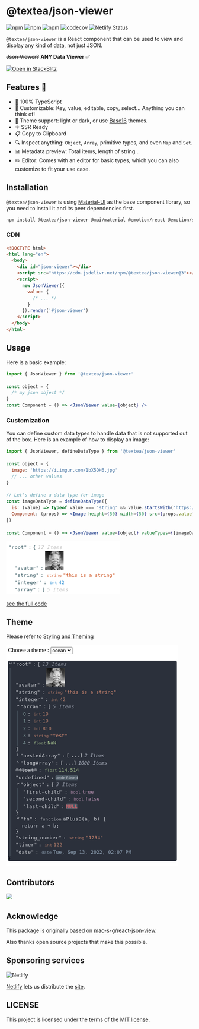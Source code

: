 # @textea/json-viewer

[![npm](https://img.shields.io/npm/v/@textea/json-viewer)](https://www.npmjs.com/package/@textea/json-viewer)
[![npm](https://img.shields.io/npm/dm/@textea/json-viewer.svg)](https://www.npmjs.com/package/@textea/json-viewer)
[![npm](https://img.shields.io/npm/l/@textea/json-viewer)](https://github.com/TexteaInc/json-viewer/blob/main/LICENSE)
[![codecov](https://codecov.io/gh/TexteaInc/json-viewer/branch/main/graph/badge.svg?token=r32mzVhrRl)](https://codecov.io/gh/TexteaInc/json-viewer)
[![Netlify Status](https://api.netlify.com/api/v1/badges/4fab3ed5-7084-449d-9fc9-12df09108301/deploy-status)](https://viewer.textea.io)

`@textea/json-viewer` is a React component that can be used to view and display any kind of data, not just JSON.

~~Json Viewer?~~
**ANY Data Viewer** ✅

[![Open in StackBlitz](https://developer.stackblitz.com/img/open_in_stackblitz.svg)](https://stackblitz.com/edit/textea-json-viewer-v3-b4wgxq?file=pages%2Findex.js)

## Features 🚀

- 🦾 100% TypeScript
- 🎨 Customizable: Key, value, editable, copy, select... Anything you can think of!
- 🌈 Theme support: light or dark, or use [Base16](https://github.com/chriskempson/base16) themes.
- ⚛️ SSR Ready
- 📋 Copy to Clipboard
- 🔍 Inspect anything: `Object`, `Array`, primitive types, and even `Map` and `Set`.
- 📊 Metadata preview: Total items, length of string...
- ✏️ Editor: Comes with an editor for basic types, which you can also customize to fit your use case.

## Installation

`@textea/json-viewer` is using [Material-UI](https://mui.com/) as the base component library, so you need to install it and its peer dependencies first.

```sh
npm install @textea/json-viewer @mui/material @emotion/react @emotion/styled
```

### CDN

```html
<!DOCTYPE html>
<html lang="en">
  <body>
    <div id="json-viewer"></div>
    <script src="https://cdn.jsdelivr.net/npm/@textea/json-viewer@3"></script>
    <script>
      new JsonViewer({
        value: {
          /* ... */
        }
      }).render('#json-viewer')
    </script>
  </body>
</html>
```

## Usage

Here is a basic example:

```jsx
import { JsonViewer } from '@textea/json-viewer'

const object = {
  /* my json object */
}
const Component = () => <JsonViewer value={object} />
```

### Customization

You can define custom data types to handle data that is not supported out of the box. Here is an example of how to display an image:

```jsx
import { JsonViewer, defineDataType } from '@textea/json-viewer'

const object = {
  image: 'https://i.imgur.com/1bX5QH6.jpg'
  // ... other values
}

// Let's define a data type for image
const imageDataType = defineDataType({
  is: (value) => typeof value === 'string' && value.startsWith('https://i.imgur.com'),
  Component: (props) => <Image height={50} width={50} src={props.value} alt={props.value} />
})

const Component = () => <JsonViewer value={object} valueTypes={[imageDataType]} />
```

![Avatar Preview](public/avatar-preview.png)

[see the full code](docs/pages/full/index.tsx)

## Theme

Please refer to [Styling and Theming](https://viewer.textea.io/how-to/styling)

![Ocean Theme Preview](public/ocean-theme.png)

## Contributors

<a href="https://github.com/TexteaInc/json-viewer/graphs/contributors"><img src="https://opencollective.com/json-viewer/contributors.svg?width=890&button=false" /></a>

## Acknowledge

This package is originally based on [mac-s-g/react-json-view](https://github.com/mac-s-g/react-json-view).

Also thanks open source projects that make this possible.

## Sponsoring services

![Netlify](https://www.netlify.com/v3/img/components/full-logo-light.svg)

[Netlify](https://www.netlify.com/) lets us distribute the [site](https://viewer.textea.io).

## LICENSE

This project is licensed under the terms of the [MIT license](LICENSE).
